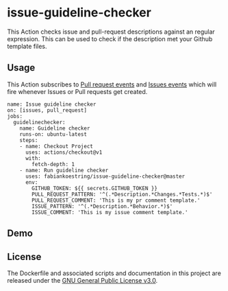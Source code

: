 # issue-guideline-checker
This Action checks issue and pull-request descriptions against an regular expression. This can be used to check if the description met your Github template files.

## Usage
This Action subscribes to [Pull request events](https://developer.github.com/v3/activity/events/types/#pullrequestevent) and [Issues events](https://developer.github.com/v3/activity/events/types/#issuesevent) which will fire whenever Issues or Pull requests get created.

```workflow
name: Issue guideline checker
on: [issues, pull_request]
jobs:
  guidelinechecker:
    name: Guideline checker
    runs-on: ubuntu-latest
    steps:
    - name: Checkout Project
      uses: actions/checkout@v1
      with:
        fetch-depth: 1
    - name: Run guideline checker
      uses: fabiankoestring/issue-guideline-checker@master
      env:
        GITHUB_TOKEN: ${{ secrets.GITHUB_TOKEN }}
        PULL_REQUEST_PATTERN: '^(.*Description.*Changes.*Tests.*)$'
        PULL_REQUEST_COMMENT: 'This is my pr comment template.'
        ISSUE_PATTERN: '^(.*Description.*Behavior.*)$'
        ISSUE_COMMENT: 'This is my issue comment template.'
```
## Demo


## License
The Dockerfile and associated scripts and documentation in this project are released under the [GNU General Public License v3.0](LICENSE).
